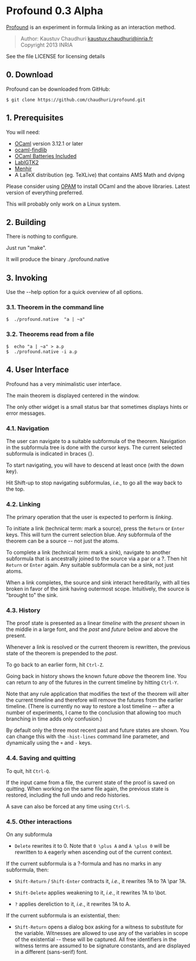 # Profound 0.3 Alpha

[Profound][phome] is an experiment in formula linking as an interaction method.

> Author: Kaustuv Chaudhuri <kaustuv.chaudhuri@inria.fr>  
> Copyright 2013  INRIA  

See the file LICENSE for licensing details

## 0. Download

Profound can be downloaded from GitHub:

    $ git clone https://github.com/chaudhuri/profound.git

## 1. Prerequisites

You will need:

* [OCaml] version 3.12.1 or later
* [ocaml-findlib][findlib]
* [OCaml Batteries Included][batteries]
* [LablGTK2][lablgtk]
* [Menhir]
* A LaTeX distribution (eg. TeXLive) that contains AMS Math and dvipng

Please consider using [OPAM] to install OCaml and the above libraries.
Latest version of everything preferred.

This will probably only work on a Linux system.

## 2. Building

There is nothing to configure.

Just run "make".

It will produce the binary ./profound.native


## 3. Invoking

Use the --help option for a quick overview of all options.

### 3.1. Theorem in the command line

    $  ./profound.native  "a | ~a"

### 3.2. Theorems read from a file

    $  echo "a | ~a" > a.p
    $  ./profound.native -i a.p


## 4. User Interface

Profound has a very minimalistic user interface.

The main theorem is displayed centered in the window.

The only other widget is a small status bar that sometimes displays
hints or error messages.

### 4.1. Navigation

The user can navigate to a suitable subformula of the theorem.
Navigation in the subformula tree is done with the cursor keys. The
current selected subformula is indicated in braces {}.

To start navigating, you will have to descend at least once (with the
down key).

Hit Shift-up to stop navigating subformulas, _i.e._, to go all the way
back to the top.

### 4.2. Linking

The primary operation that the user is expected to perform is
_linking_.

To initiate a link (technical term: mark a source), press the `Return`
or `Enter` keys. This will turn the current selection blue. Any
subformula of the theorem can be a source -- not just the atoms.

To complete a link (technical term: mark a sink), navigate to another
subformula that is ancestrally joined to the source via a par or a ?.
Then hit `Return` or `Enter` again. Any suitable subformula can be a
sink, not just atoms.

When a link completes, the source and sink interact hereditarily, with
all ties broken in favor of the sink having outermost scope.
Intuitively, the source is "brought to" the sink.

### 4.3. History

The proof state is presented as a linear _timeline_ with the _present_
shown in the middle in a large font, and the _past_ and _future_ below
and above the present.

Whenever a link is resolved or the current theorem is rewritten, the
previous state of the theorem is prepended to the _past_.

To go back to an earlier form, hit `Ctrl-Z`.

Going back in history shows the known future _above_ the theorem line.
You can return to any of the futures in the current timeline by
hitting `Ctrl-Y`.

Note that any rule application that modifies the text of the theorem
will alter the current timeline and therefore will remove the futures
from the earlier timeline. (There is currently no way to restore a lost
timeline -- after a number of experiments, I came to the conclusion
that allowing too much branching in time adds only confusion.)

By default only the three most recent past and future states are
shown. You can change this with the `-hist-lines` command line
parameter, and dynamically using the `+` and `-` keys.

### 4.4. Saving and quitting

To quit, hit `Ctrl-Q`.

If the input came from a file, the current state of the proof is saved
on quitting. When working on the same file again, the previous state is
restored, including the full undo and redo histories.

A save can also be forced at any time using `Ctrl-S`.

### 4.5. Other interactions

On any subformula

- `Delete` rewrites it to 0. Note that `0 \plus A` and `A \plus 0`
  will be rewritten to `A` eagerly when ascending out of the current
  context.

If the current subformula is a ?-formula and has no marks in any subformula, then:

- `Shift-Return` / `Shift-Enter` contracts it, _i.e._, it rewrites ?A to ?A
  \par ?A.

- `Shift-Delete` applies weakening to it, _i.e._, it rewrites ?A to \bot.

- `?` applies dereliction to it, _i.e._, it rewrites ?A to A.

If the current subformula is an existential, then:

- `Shift-Return` opens a dialog box asking for a witness to substitute
  for the variable. Witnesses are allowed to use any of the variables
  in scope of the existential -- these will be captured. All free
  identifiers in the witness terms are assumed to be signature
  constants, and are displayed in a different (sans-serif) font.

[phome]: http://chaudhuri.info/software/profound/
[OCaml]: http://caml.inria.fr/ocaml
[findlib]: http://projects.camlcity.org/projects/findlib.html
[batteries]: http://batteries.forge.ocamlcore.org/
[lablgtk]: http://lablgtk.forge.ocamlcore.org/
[OPAM]: http://opam.ocamlpro.com/
[Menhir]: http://gallium.inria.fr/~fpottier/menhir/